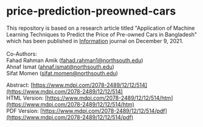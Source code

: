 # price-prediction-preowned-cars
This repository is based on a research article titled "Application of Machine Learning Techniques to Predict the Price
of Pre-owned Cars in Bangladesh" which has been published in [Information](https://www.mdpi.com/journal/information) journal on December 9, 2021. <br /> 
<br /> 
Co-Authors:<br /> 
Fahad Rahman Amik (fahad.rahman1@northsouth.edu)<br /> 
Ahnaf Ismat (ahnaf.ismat@northsouth.edu)<br /> 
Sifat Momen (sifat.momen@northsouth.edu)<br /> 

Abstract: [https://www.mdpi.com/2078-2489/12/12/514](https://www.mdpi.com/2078-2489/12/12/514) <br />
HTML Version:  [https://www.mdpi.com/2078-2489/12/12/514/htm](https://www.mdpi.com/2078-2489/12/12/514/htm) <br />
PDF Version: [https://www.mdpi.com/2078-2489/12/12/514/pdf](https://www.mdpi.com/2078-2489/12/12/514/pdf) <br />

